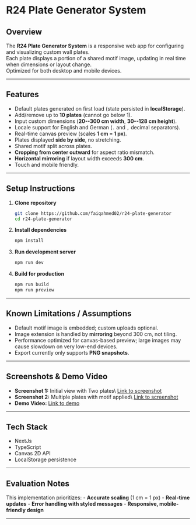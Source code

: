 # R24 Plate Generator System

## Overview

The **R24 Plate Generator System** is a responsive web app for configuring
and visualizing custom wall plates.\
Each plate displays a portion of a shared motif image, updating in real
time when dimensions or layout change.\
Optimized for both desktop and mobile devices.

------------------------------------------------------------------------

## Features

-   Default plates generated on first load (state persisted in
    **localStorage**).
-   Add/remove up to **10 plates** (cannot go below 1).
-   Input custom dimensions (**20--300 cm width**, **30--128 cm
    height**).
-   Locale support for English and German (`.` and `,` decimal
    separators).
-   Real-time canvas preview (scales **1 cm = 1 px**).
-   Plates displayed **side by side**, no stretching.
-   Shared motif split across plates.
-   **Cropping from center outward** for aspect ratio mismatch.
-   **Horizontal mirroring** if layout width exceeds **300 cm**.
-   Touch and mobile friendly.

------------------------------------------------------------------------

## Setup Instructions

1.  **Clone repository**

    ``` bash
    git clone https://github.com/faiqahmed02/r24-plate-generator
    cd r24-plate-generator
    ```

2.  **Install dependencies**

    ``` bash
    npm install
    ```

3.  **Run development server**

    ``` bash
    npm run dev
    ```

4.  **Build for production**

    ``` bash
    npm run build
    npm run preview
    ```

------------------------------------------------------------------------

## Known Limitations / Assumptions

-   Default motif image is embedded; custom uploads optional.
-   Image extension is handled by **mirroring** beyond 300 cm, not
    tiling.
-   Performance optimized for canvas-based preview; large images may
    cause slowdown on very low-end devices.
-   Export currently only supports **PNG snapshots**.

------------------------------------------------------------------------

## Screenshots & Demo Video

-   **Screenshot 1:** Initial view with Two plates\ [Link to screenshot](https://www.dropbox.com/scl/fi/accgpig4nv7v9klqvi61b/Screenshot-2025-09-02-at-3.55.08-PM.png?rlkey=491o0tgi08q0grly8qudns2yy&st=k4bhfcne&dl=0)
-   **Screenshot 2:** Multiple plates with motif applied\ [Link to screenshot](https://www.dropbox.com/scl/fi/3x0q8brgji6s345gz775y/Screenshot-2025-09-02-at-3.57.55-PM.png?rlkey=oov1mt0q0qnnurzfvobyylmpo&st=c68u8lo3&dl=0)
-   **Demo Video:** [Link to demo](https://www.dropbox.com/scl/fi/316vazirf1fkrig2ia76l/Screen-Recording-2025-09-02-at-3.14.12-PM.mov?rlkey=ge446iv60pvd1yvvw69n2g6tb&st=jg9tuls4&dl=0)

------------------------------------------------------------------------

## Tech Stack

-   NextJs
-   TypeScript
-   Canvas 2D API
-   LocalStorage persistence

------------------------------------------------------------------------

## Evaluation Notes

This implementation prioritizes: - **Accurate scaling** (1 cm = 1 px) -
**Real-time updates** - **Error handling with styled messages** -
**Responsive, mobile-friendly design**

------------------------------------------------------------------------

